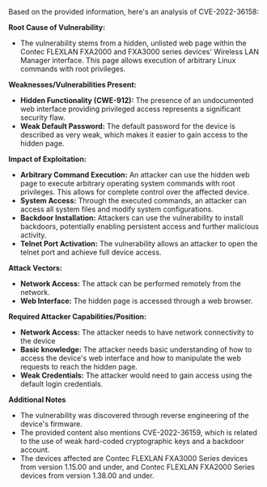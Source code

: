 Based on the provided information, here's an analysis of CVE-2022-36158:

**Root Cause of Vulnerability:**

- The vulnerability stems from a hidden, unlisted web page within the Contec FLEXLAN FXA2000 and FXA3000 series devices' Wireless LAN Manager interface. This page allows execution of arbitrary Linux commands with root privileges.

**Weaknesses/Vulnerabilities Present:**

- **Hidden Functionality (CWE-912):** The presence of an undocumented web interface providing privileged access represents a significant security flaw.
- **Weak Default Password:** The default password for the device is described as very weak, which makes it easier to gain access to the hidden page.

**Impact of Exploitation:**

- **Arbitrary Command Execution:** An attacker can use the hidden web page to execute arbitrary operating system commands with root privileges. This allows for complete control over the affected device.
- **System Access:** Through the executed commands, an attacker can access all system files and modify system configurations.
- **Backdoor Installation:** Attackers can use the vulnerability to install backdoors, potentially enabling persistent access and further malicious activity.
- **Telnet Port Activation:** The vulnerability allows an attacker to open the telnet port and achieve full device access.

**Attack Vectors:**

- **Network Access:** The attack can be performed remotely from the network.
- **Web Interface:** The hidden page is accessed through a web browser.

**Required Attacker Capabilities/Position:**

- **Network Access:** The attacker needs to have network connectivity to the device
- **Basic knowledge:** The attacker needs basic understanding of how to access the device's web interface and how to manipulate the web requests to reach the hidden page.
- **Weak Credentials:** The attacker would need to gain access using the default login credentials.

**Additional Notes**

- The vulnerability was discovered through reverse engineering of the device's firmware.
- The provided content also mentions CVE-2022-36159, which is related to the use of weak hard-coded cryptographic keys and a backdoor account.
- The devices affected are Contec FLEXLAN FXA3000 Series devices from version 1.15.00 and under, and Contec FLEXLAN FXA2000 Series devices from version 1.38.00 and under.